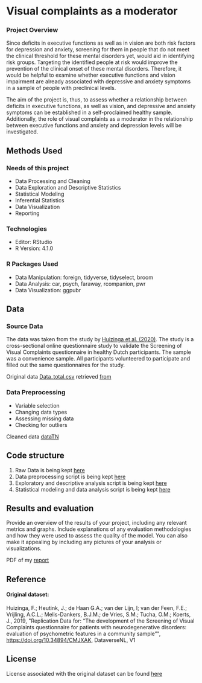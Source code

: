 # Visual complaints as a moderator 

### Project Overview
Since deficits in executive functions as well as in vision are both risk factors for depression and anxiety, screening for them in people that do not meet the clinical threshold for these mental disorders yet, would aid in identifying risk groups. Targeting the identified people at risk would improve the prevention of the clinical onset of these mental disorders. Therefore, it would be helpful to examine whether executive functions and vision impairment are already associated with depressive and anxiety symptoms in a sample of people with preclinical levels. 

The aim of the project is, thus, to assess whether a relationship between deficits in executive functions, as well as vision, and depressive and anxiety symptoms can be established in a self-proclaimed healthy sample. Additionally, the role of visual complaints as a moderator in the relationship between executive functions and anxiety and depression levels will be investigated.  


## Methods Used

### Needs of this project
- Data Processing and Cleaning
- Data Exploration and Descriptive Statistics
- Statistical Modeling
- Inferential Statistics
- Data Visualization
- Reporting

### Technologies
- Editor: RStudio
- R Version: 4.1.0

### R Packages Used
- Data Manipulation: foreign, tidyverse, tidyselect, broom
- Data Analysis: car, psych, faraway, rcompanion, pwr
- Data Visualization: ggpubr

## Data
### Source Data
The data was taken from the study by [Huizinga et al. (2020)](https://pubmed.ncbi.nlm.nih.gov/32348342/). The study is a cross-sectional online questionnaire study to validate the Screening of Visual Complaints questionnaire in healthy Dutch participants. The sample was a convenience sample. All participants volunteered to participate and filled out the same questionnaires for the study. 

Original data [Data_total.csv](https://github.com/TheoN21/visual_complaints_moderation/blob/main/data/Data_total.csv) retrieved [from](https://dataverse.nl/dataset.xhtml?persistentId=doi:10.34894/CMJXAK)

### Data Preprocessing
- Variable selection
- Changing data types
- Assessing missing data
- Checking for outliers
  
Cleaned data [dataTN](https://github.com/TheoN21/visual_complaints_moderation/blob/main/data/dataTN.Rdata)

## Code structure
1. Raw Data is being kept [here](https://github.com/TheoN21/visual_complaints_moderation/blob/main/data/Data_total.csv) 
2. Data preprocessing script is being kept [here](https://github.com/TheoN21/visual_complaints_moderation/blob/main/0data_preprocessing.R)
3. Exploratory and descriptive analysis script is being kept [here](https://github.com/TheoN21/visual_complaints_moderation/blob/main/1exploratory_descriptive_analysis.R)
4. Statistical modeling and data analysis script is being kept [here](https://github.com/TheoN21/visual_complaints_moderation/blob/main/2statistical_modeling.R)

## Results and evaluation
Provide an overview of the results of your project, including any relevant metrics and graphs. Include explanations of any evaluation methodologies and how they were used to assess the quality of the model. You can also make it appealing by including any pictures of your analysis or visualizations.

PDF of my [report]()

## Reference
#### Original dataset: 
Huizinga, F.; Heutink, J.; de Haan G.A.; van der Lijn, I; van der Feen, F.E.; Vrijling, A.C.L.; Melis-Dankers, B.J.M.; de Vries, S.M.; Tucha, O.M.; Koerts, J., 2019, "Replication Data for: “The development of the Screening of Visual Complaints questionnaire for patients with neurodegenerative disorders: evaluation of psychometric features in a community sample”", https://doi.org/10.34894/CMJXAK, DataverseNL, V1 

## License 
License associated with the original dataset can be found [here](https://dataverse.org/best-practices/dataverse-community-norms)



